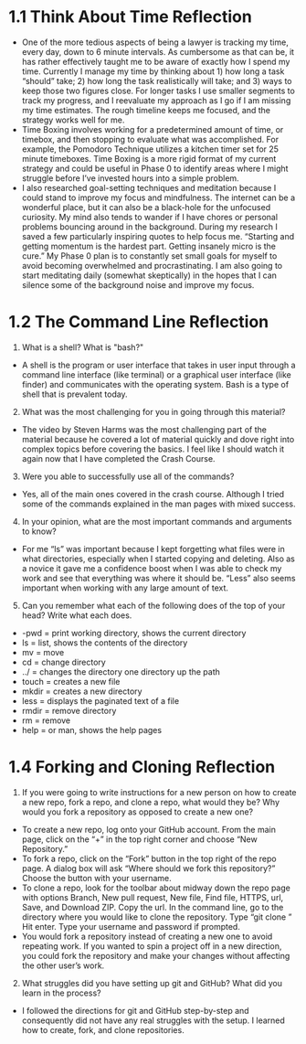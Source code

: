 # 1.1 Think About Time Reflection
  * One of the more tedious aspects of being a lawyer is tracking my time, every day, down to 6 minute intervals. As cumbersome as that can be, it has rather effectively taught me to be aware of exactly how I spend my time. Currently I manage my time by thinking about 1) how long a task “should” take; 2) how long the task realistically will take; and 3) ways to keep those two figures close. For longer tasks I use smaller segments to track my progress, and I reevaluate my approach as I go if I am missing my time estimates. The rough timeline keeps me focused, and the strategy works well for me.
  * Time Boxing involves working for a predetermined amount of time, or timebox, and then stopping to evaluate what was accomplished. For example, the Pomodoro Technique utilizes a kitchen timer set for 25 minute timeboxes. Time Boxing is a more rigid format of my current strategy and could be useful in Phase 0 to identify areas where I might struggle before I’ve invested hours into a simple problem.
  * I also researched goal-setting techniques and meditation because I could stand to improve my focus and mindfulness. The internet can be a wonderful place, but it can also be a black-hole for the unfocused curiosity. My mind also tends to wander if I have chores or personal problems bouncing around in the background. During my research I saved a few particularly inspiring quotes to help focus me. “Starting and getting momentum is the hardest part. Getting insanely micro is the cure.” My Phase 0 plan is to constantly set small goals for myself to avoid becoming overwhelmed and procrastinating. I am also going to start meditating daily (somewhat skeptically) in the hopes that I can silence some of the background noise and improve my focus.


# 1.2 The Command Line Reflection
1. What is a shell? What is "bash?"
  * A shell is the program or user interface that takes in user input through a command line interface (like terminal) or a graphical user interface (like finder) and communicates with the operating system. Bash is a type of shell that is prevalent today.
2. What was the most challenging for you in going through this material?
  * The video by Steven Harms was the most challenging part of the material because he covered a lot of material quickly and dove right into complex topics before covering the basics. I feel like I should watch it again now that I have completed the Crash Course.
3. Were you able to successfully use all of the commands?
  * Yes, all of the main ones covered in the crash course. Although I tried some of the commands explained in the man pages with mixed success.
4. In your opinion, what are the most important commands and arguments to know?
  * For me “ls” was important because I kept forgetting what files were in what directories, especially when I started copying and deleting. Also as a novice it gave me a confidence boost when I was able to check my work and see that everything was where it should be. “Less” also seems important when working with any large amount of text.
5. Can you remember what each of the following does of the top of your head? Write what each does.
  * -pwd = print working directory, shows the current directory
  * ls = list, shows the contents of the directory
  * mv = move
  * cd = change directory
  * ../ = changes the directory one directory up the path
  * touch = creates a new file
  * mkdir = creates a new directory
  * less = displays the paginated text of a file
  * rmdir = remove directory
  * rm = remove
  * help = or man, shows the help pages


# 1.4 Forking and Cloning Reflection
1. If you were going to write instructions for a new person on how to create a new repo, fork a repo, and clone a repo, what would they be? Why would you fork a repository as opposed to create a new one?
  * To create a new repo, log onto your GitHub account. From the main page, click on the “+” in the top right corner and choose “New Repository.”
  * To fork a repo, click on the “Fork” button in the top right of the repo page. A dialog box will ask “Where should we fork this repository?” Choose the button with your username.
  * To clone a repo, look for the toolbar about midway down the repo page with options Branch, New pull request, New file, Find file, HTTPS, url, Save, and Download ZIP. Copy the url. In the command line, go to the directory where you would like to clone the repository. Type “git clone <COPIED URL>” Hit enter. Type your username and password if prompted.
  * You would fork a repository instead of creating a new one to avoid repeating work. If you wanted to spin a project off in a new direction, you could fork the repository and make your changes without affecting the other user’s work.
2. What struggles did you have setting up git and GitHub? What did you learn in the process?
  * I followed the directions for git and GitHub step-by-step and consequently did not have any real struggles with the setup. I learned how to create, fork, and clone repositories.

